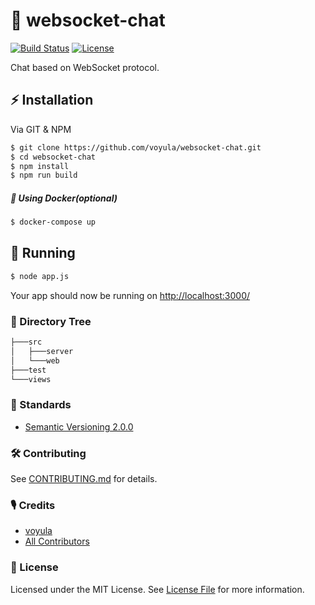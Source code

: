 # 💬 websocket-chat

[![Build Status][ico-travis]][link-travis]
[![License][ico-license]][link-license]

Chat based on WebSocket protocol.

## ⚡ Installation

Via GIT & NPM

```bash
$ git clone https://github.com/voyula/websocket-chat.git
$ cd websocket-chat
$ npm install
$ npm run build
```

##### 🐳 Using Docker(optional)
```bash
$ docker-compose up
```

## 🐣 Running

```bash
$ node app.js
```
Your app should now be running on [http://localhost:3000/](http://localhost:3000/)

### 🌳 Directory Tree

```bash
├───src
│   ├───server
│   └───web
├───test
└───views
```

### 📜 Standards

- [Semantic Versioning 2.0.0](https://semver.org/)

### 🛠 Contributing

See [CONTRIBUTING.md](CONTRIBUTING.md) for details.

### 🎙 Credits

- [voyula](https://github.com/voyula)
- [All Contributors](../../contributors)

### 📌 License

Licensed under the MIT License. See [License File](LICENSE.md) for more information.

[ico-travis]: https://img.shields.io/travis/voyula/websocket-chat/master.svg?longCache=true&style=flat-square

[ico-license]: https://img.shields.io/packagist/l/voyula/validate.svg?longCache=true&style=flat-square


[link-travis]: https://travis-ci.org/voyula/websocket-chat

[link-license]: LICENSE.md
